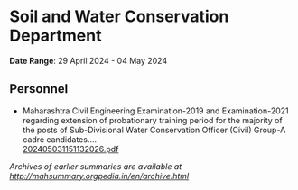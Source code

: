 # Soil and Water Conservation Department

**Date Range**: 29 April 2024 - 04 May 2024


## Personnel
- Maharashtra Civil Engineering Examination-2019 and Examination-2021 regarding extension of probationary training period for the majority of the posts of Sub-Divisional Water Conservation Officer (Civil) Group-A cadre candidates....\
  [202405031151132026.pdf](https://gr.maharashtra.gov.in/Site/Upload/Government%20Resolutions/English/202405031151132026.pdf)


*Archives of earlier summaries are available at http://mahsummary.orgpedia.in/en/archive.html*